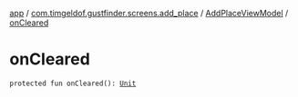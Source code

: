 [app](../../index.md) / [com.timgeldof.gustfinder.screens.add_place](../index.md) / [AddPlaceViewModel](index.md) / [onCleared](./on-cleared.md)

# onCleared

`protected fun onCleared(): `[`Unit`](https://kotlinlang.org/api/latest/jvm/stdlib/kotlin/-unit/index.html)